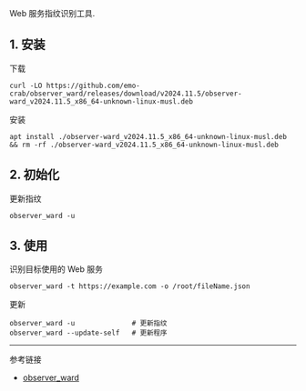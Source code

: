 Web 服务指纹识别工具.

## 1. 安装

下载

```
curl -LO https://github.com/emo-crab/observer_ward/releases/download/v2024.11.5/observer-ward_v2024.11.5_x86_64-unknown-linux-musl.deb
```

安装

```
apt install ./observer-ward_v2024.11.5_x86_64-unknown-linux-musl.deb && rm -rf ./observer-ward_v2024.11.5_x86_64-unknown-linux-musl.deb
```

## 2. 初始化

更新指纹

```
observer_ward -u
```

## 3. 使用

识别目标使用的 Web 服务

```
observer_ward -t https://example.com -o /root/fileName.json
```

更新

```
observer_ward -u              # 更新指纹
observer_ward --update-self   # 更新程序
```

---

参考链接

- [observer_ward](https://github.com/emo-crab/observer_ward)